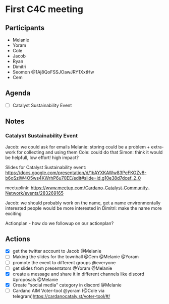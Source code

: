 # First C4C meeting



## Participants

- Melanie
- Yoram
- Cole
- Jacob
- Ryan
- Dimitri
- Seomon @1Aj8QoFSSJOawJRY1XxtHw 
- Cem

## Agenda

- [ ] Catalyst Sustainability Event



## Notes
### Catalyst Sustainability Event

Jacob: we could ask for emails
Melanie: storing could be a problem + extra-work for collecting and using them
Cole: could do that
Simon: think it would be helpfull, low effort! high impact?

Slides for Catalyst Sustainability event: https://docs.google.com/presentation/d/1bAYXKAWw83PeFKOZv8-b6oSzIW4O5ws4KWrhP6u70EE/edit#slide=id.g10e38d7dcef_2_0


meetuplink: https://www.meetup.com/Cardano-Catalyst-Community-Network/events/283269165

Jacob: we should probably work on the name, get a name environmentally interested people would be more interested in
Dimitri: make the name more exciting

Actionplan - how do we followup on our actionplan?




## Actions

- [x] get the twitter account to Jacob @Melanie
- [ ] Making the slides for the townhall @Cem @Melanie @Yoram
- [ ] promote the event to different groups @everyone
- [ ] get slides from presentators @Yoram @Melanie
- [x] create a message and share it in different channels like discord #proposals @Melanie
- [x] Create "social media" category in discord @Melanie
- [ ] Cardano AIM Voter-tool @yoram (@Cole via telegram)https://cardanocataly.st/voter-tool/#/
